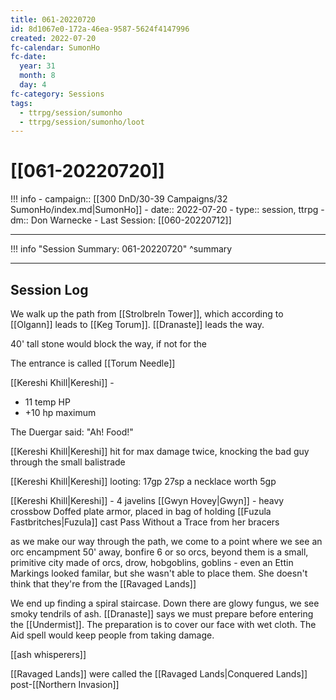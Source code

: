 ```yaml
---
title: 061-20220720
id: 8d1067e0-172a-46ea-9587-5624f4147996
created: 2022-07-20
fc-calendar: SumonHo
fc-date:
  year: 31
  month: 8
  day: 4
fc-category: Sessions
tags:
  - ttrpg/session/sumonho
  - ttrpg/session/sumonho/loot
---
```


# [[061-20220720]]

!!! info
    - campaign:: [[300 DnD/30-39 Campaigns/32 SumonHo/index.md|SumonHo]]
    - date:: 2022-07-20
    - type:: session, ttrpg
    - dm:: Don Warnecke
    - Last Session: [[060-20220712]]


---

!!! info "Session Summary: 061-20220720"
    ^summary

---

## Session Log

We walk up the path from [[Strolbreln Tower]], which according to [[Olgann]] leads to [[Keg Torum]]. [[Dranaste]] leads the way.

40' tall stone would block the way, if not for the 

The entrance is called [[Torum Needle]]

[[Kereshi Khill|Kereshi]] -
- 11 temp HP
- +10 hp maximum


The Duergar said: "Ah! Food!"

[[Kereshi Khill|Kereshi]] hit for max damage twice, knocking the bad guy through the small balistrade

[[Kereshi Khill|Kereshi]] looting:
17gp
27sp
a necklace worth 5gp

[[Kereshi Khill|Kereshi]] - 4 javelins
[[Gwyn Hovey|Gwyn]] - heavy crossbow
Doffed plate armor, placed in bag of holding
[[Fuzula Fastbritches|Fuzula]] cast Pass Without a Trace from her bracers


as we make our way through the path, we come to a point where we see an orc encampment 50' away, bonfire
6 or so orcs, beyond them is a small, primitive city made of orcs, drow, hobgoblins, goblins - even an Ettin
Markings looked familar, but she wasn't able to place them. She doesn't think that they're from the [[Ravaged Lands]]


We end up finding a spiral staircase. Down there are glowy fungus, we see smoky tendrils of ash. [[Dranaste]] says we must prepare before entering the [[Undermist]]. The preparation is to cover our face with wet cloth. The Aid spell would keep people from taking damage.

[[ash whisperers]]


[[Ravaged Lands]] were called the [[Ravaged Lands|Conquered Lands]] post-[[Northern Invasion]]